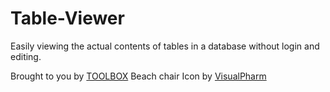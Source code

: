 Table-Viewer
============

Easily viewing the actual contents of tables in a database without login and editing.

Brought to you by [TOOLBOX](mail@t.oolbox.com)
Beach chair Icon by [VisualPharm](http://www.visualpharm.com)
